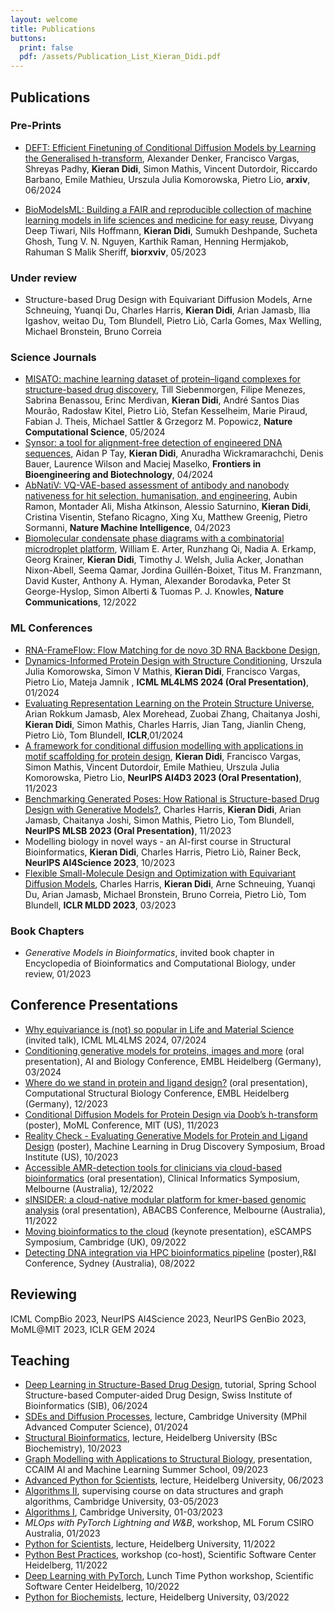 ```yaml
---
layout: welcome
title: Publications
buttons:
  print: false
  pdf: /assets/Publication_List_Kieran_Didi.pdf
---
```

<!-- PDF version available [here]({{ site.baseurl }}/assets/Publication_List_Kieran_Didi.pdf){:.no-push-state}. -->
## Publications 

### Pre-Prints
- [DEFT: Efficient Finetuning of Conditional Diffusion Models by Learning the Generalised h-transform](https://arxiv.org/abs/2406.01781), Alexander Denker, Francisco Vargas, Shreyas Padhy, **Kieran Didi**, Simon Mathis, Vincent Dutordoir, Riccardo Barbano, Emile Mathieu, Urszula Julia Komorowska, Pietro Lio, **arxiv**, 06/2024

- [BioModelsML: Building a FAIR and reproducible collection of machine learning models in life sciences and medicine for easy reuse](https://www.biorxiv.org/content/10.1101/2023.05.22.540599v1), Divyang Deep Tiwari, Nils Hoffmann, **Kieran Didi**, Sumukh Deshpande, Sucheta Ghosh, Tung V. N. Nguyen, Karthik Raman, Henning Hermjakob, Rahuman S Malik Sheriff, **biorxviv**, 05/2023

### Under review
- Structure-based Drug Design with Equivariant Diffusion Models, Arne Schneuing, Yuanqi Du, Charles Harris, **Kieran Didi**, Arian Jamasb, Ilia Igashov, weitao Du, Tom Blundell, Pietro Liò, Carla Gomes, Max Welling, Michael Bronstein, Bruno Correia

### Science Journals
- [MISATO: machine learning dataset of protein–ligand complexes for structure-based drug discovery](https://www.nature.com/articles/s43588-024-00627-2), Till Siebenmorgen, Filipe Menezes, Sabrina Benassou, Erinc Merdivan, **Kieran Didi**, André Santos Dias Mourão, Radosław Kitel, Pietro Liò, Stefan Kesselheim, Marie Piraud, Fabian J. Theis, Michael Sattler & Grzegorz M. Popowicz, **Nature Computational Science**, 05/2024
- [Synsor: a tool for alignment-free detection of engineered DNA sequences](https://www.frontiersin.org/journals/bioengineering-and-biotechnology/articles/10.3389/fbioe.2024.1375626/full), Aidan P Tay, **Kieran Didi**, Anuradha Wickramarachchi, Denis Bauer, Laurence Wilson and Maciej Maselko, **Frontiers in Bioengineering and Biotechnology**, 04/2024
- [AbNatiV: VQ-VAE-based assessment of antibody and nanobody nativeness for hit selection, humanisation, and engineering](https://www.nature.com/articles/s42256-023-00778-3), Aubin Ramon, Montader Ali, Misha Atkinson, Alessio Saturnino, **Kieran Didi**, Cristina Visentin, Stefano Ricagno, Xing Xu, Matthew Greenig, Pietro Sormanni, **Nature Machine Intelligence**, 04/2023
- [Biomolecular condensate phase diagrams with a combinatorial microdroplet platform](https://www.nature.com/articles/s41467-022-35265-7), William E. Arter, Runzhang Qi, Nadia A. Erkamp, Georg Krainer, **Kieran Didi**, Timothy J. Welsh, Julia Acker, Jonathan Nixon-Abell, Seema Qamar, Jordina Guillén-Boixet, Titus M. Franzmann, David Kuster, Anthony A. Hyman, Alexander Borodavka, Peter St George-Hyslop, Simon Alberti & Tuomas P. J. Knowles, **Nature Communications**, 12/2022

### ML Conferences
- [RNA-FrameFlow: Flow Matching for de novo 3D RNA Backbone Design](https://arxiv.org/abs/2406.13839), 
- [Dynamics-Informed Protein Design with Structure Conditioning](https://openreview.net/forum?id=jZPqf2G9Sw), Urszula Julia Komorowska, Simon V Mathis, **Kieran Didi**, Francisco Vargas, Pietro Lio, Mateja Jamnik , **ICML ML4LMS 2024 (Oral Presentation)**, 01/2024
- [Evaluating Representation Learning on the Protein Structure Universe](https://arxiv.org/abs/2406.13864), Arian Rokkum Jamasb, Alex Morehead, Zuobai Zhang, Chaitanya Joshi, **Kieran Didi**, Simon Mathis, Charles Harris, Jian Tang, Jianlin Cheng, Pietro Liò, Tom Blundell, **ICLR**,01/2024
- [A framework for conditional diffusion modelling with applications in motif scaffolding for protein design](https://arxiv.org/abs/2312.09236), **Kieran Didi**, Francisco Vargas, Simon Mathis, Vincent Dutordoir, Emile Mathieu, Urszula Julia Komorowska, Pietro Lio, **NeurIPS AI4D3 2023 (Oral Presentation)**, 11/2023
- [Benchmarking Generated Poses: How Rational is Structure-based Drug Design with Generative Models?](https://arxiv.org/abs/2308.07413), Charles Harris, **Kieran Didi**, Arian Jamasb, Chaitanya Joshi, Simon Mathis, Pietro Lio, Tom Blundell, **NeurIPS MLSB 2023 (Oral Presentation)**, 11/2023
- Modelling biology in novel ways - an AI-first course in Structural Bioinformatics, **Kieran Didi**, Charles Harris, Pietro Liò, Rainer Beck, **NeurIPS AI4Science 2023**, 10/2023 
- [Flexible Small-Molecule Design and Optimization with Equivariant Diffusion Models](https://drive.google.com/file/d/11kSYs6WYAg2_D0HtF8NxG7e6dUGQcVaL/view), Charles Harris, **Kieran Didi**, Arne Schneuing, Yuanqi Du, Arian Jamasb, Michael Bronstein, Bruno Correia, Pietro Liò, Tom Blundell, **ICLR MLDD 2023**, 03/2023


### Book Chapters

- *Generative Models in Bioinformatics*, invited book chapter in Encyclopedia of Bioinformatics and Computational Biology, under review, 01/2023

## Conference Presentations
- [Why equivariance is (not) so popular in Life and Material Science](https://ml4lms.bio/blog/1250) (invited talk), ICML ML4LMS 2024, 07/2024
- [Conditioning generative models for proteins, images and more](https://www.embl.org/about/info/course-and-conference-office/events/ees24-01/) (oral presentation), AI and Biology Conference, EMBL Heidelberg (Germany), 03/2024
- [Where do we stand in protein and ligand design?](https://www.embl.org/about/info/course-and-conference-office/events/csb23-01/) (oral presentation), Computational Structural Biology Conference, EMBL Heidelberg (Germany), 12/2023
- [Conditional Diffusion Models for Protein Design via Doob’s h-transform](https://www.moml.mit.edu/) (poster), MoML Conference, MIT (US), 11/2023
- [Reality Check - Evaluating Generative Models for Protein and Ligand Design](https://www.broadinstitute.org/machine-learning-drug-discovery-symposium/machine-learning-drug-discovery-symposium) (poster), Machine Learning in Drug Discovery Symposium, Broad Institute (US), 10/2023
- [Accessible AMR-detection tools for clinicians via cloud-based bioinformatics](https://pheedloop.com/ABACBS2022/site/CI) (oral presentation), Clinical Informatics Symposium, Melbourne (Australia), 12/2022
- [sINSIDER: a cloud-native modular platform for kmer-based genomic analysis](https://www.abacbs.org/conference2022) (oral presentation), ABACBS Conference, Melbourne (Australia), 11/2022
- [Moving bioinformatics to the cloud](https://escamps.org/) (keynote presentation), eSCAMPS Symposium, Cambridge (UK), 09/2022
- [Detecting DNA integration via HPC bioinformatics pipeline](https://na.eventscloud.com/website/36005/home/) (poster),R&I Conference, Sydney (Australia), 08/2022

## Reviewing

ICML CompBio 2023, NeurIPS AI4Science 2023, NeurIPS GenBio 2023, MoML@MIT 2023, ICLR GEM 2024

## Teaching
- [Deep Learning in Structure-Based Drug Design](https://www.sib.swiss/training/course/20240609_CADD), tutorial, Spring School Structure-based Computer-aided Drug Design, Swiss Institute of Bioinformatics (SIB), 06/2024
- [SDEs and Diffusion Processes](https://sde-course.netlify.app/), lecture, Cambridge University (MPhil Advanced Computer Science), 01/2024
- [Structural Bioinformatics](https://structural-bioinformatics.netlify.app/), lecture, Heidelberg University (BSc Biochemistry), 10/2023
- [Graph Modelling with Applications to Structural Biology](https://www.vanderschaar-lab.com/ccaim-ai-and-machine-learning-summer-school/), presentation, CCAIM AI and Machine Learning Summer School, 09/2023
- [Advanced Python for Scientists](https://github.com/kierandidi/advanced_python_for_scientists), lecture, Heidelberg University, 06/2023
- [Algorithms II](https://www.cl.cam.ac.uk/teaching/2223/Algorithm2/), supervising course on data structures and graph algorithms, Cambridge University, 03-05/2023
- [Algorithms I](https://www.cl.cam.ac.uk/teaching/2223/Algorithm1/), Cambridge University, 01-03/2023
- *MLOps with PyTorch Lightning and W&B*, workshop, ML Forum CSIRO Australia, 01/2023
- [Python for Scientists](https://github.com/kierandidi/python_for_scientists), lecture, Heidelberg University, 11/2022
- [Python Best Practices](https://ssciwr.github.io/Python-best-practices-course/), workshop (co-host), Scientific Software Center Heidelberg, 11/2022
- [Deep Learning with PyTorch](https://ssciwr.github.io/lunch-time-python/#:~:text=Lunch%20Time%20Python%20aims%20at,will%20be%20made%20available%20afterwards.), Lunch Time Python workshop, Scientific Software Center Heidelberg, 10/2022
- [Python for Biochemists](https://github.com/kierandidi/Python_for_Biochemists), lecture, Heidelberg University, 03/2022



